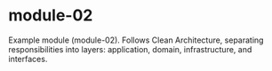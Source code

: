 # module-02

Example module (module-02). Follows Clean Architecture, separating responsibilities into layers: application, domain, infrastructure, and interfaces.
